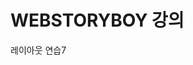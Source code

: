 <!DOCTYPE html>
<html>
<head>
  <meta charset="utf-8">
  <title>layout07</title>
</head>
<body>
  <h1>WEBSTORYBOY 강의</h1>
  <p>레이아웃 연습7</p>
</body>
</html>
